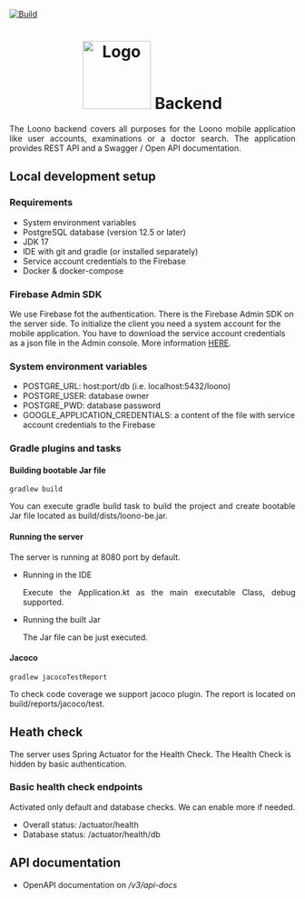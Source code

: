 [![Build](https://github.com/cesko-digital/loono-be/actions/workflows/build_and_test_check.yml/badge.svg)](https://github.com/cesko-digital/loono-be/actions/workflows/build_and_test_check.yml)

<h1 align="center"><img src="https://www.loono.cz/files/logo-loono-colour-01.svg" alt="Logo" width="120"> Backend</h1>
<p align="justify">
The Loono backend covers all purposes for the Loono mobile application like user accounts, examinations or a doctor search.
The application provides REST API and a Swagger / Open API documentation.
</p>
<h2>Local development setup</h2>
<h3>Requirements</h3>
<ul>
<li>System environment variables</li>
<li>PostgreSQL database (version 12.5 or later)</li>
<li>JDK 17</li>
<li>IDE with git and gradle (or installed separately)</li>
<li>Service account credentials to the Firebase</li>
<li>Docker & docker-compose</li>
</ul>
<h3>Firebase Admin SDK</h3>
<p>
  We use Firebase fot the authentication. There is the Firebase Admin SDK on the server side. To initialize the client you need a system account for the mobile application. You have to download the service account credentials as a json file in the Admin console. 
More information <a href="https://firebase.google.com/docs/admin/setup#initialize-sdk">HERE</a>.
</p>
<h3>System environment variables</h3>
<ul>
<li>POSTGRE_URL: host:port/db (i.e. localhost:5432/loono)</li>
<li>POSTGRE_USER: database owner</li>
<li>POSTGRE_PWD: database password</li>
<li>GOOGLE_APPLICATION_CREDENTIALS: a content of the file with service account credentials to the Firebase</li>
</ul>
<h3>Gradle plugins and tasks</h3>
<h4>Building bootable Jar file</h4>

```
gradlew build 
```
<p align="justify">
You can execute gradle build task to build the project and create bootable Jar file located as build/dists/loono-be.jar.
</p>
<h4>Running the server</h4>
The server is running at 8080 port by default.
<ul>
<li>Running in the IDE</li>
<p align="justify">
Execute the Application.kt as the main executable Class, debug supported.
</p>
<li>Running the built Jar</li>
<p align="justify">
The Jar file can be just executed.
</p>
</ul>
<h4>Jacoco</h4>

```
gradlew jacocoTestReport 
```
<p align="justify">
To check code coverage we support jacoco plugin. The report is located on build/reports/jacoco/test.
</p>
<h2>Heath check</h2>
<p>
The server uses Spring Actuator for the Health Check. The Health Check is hidden by basic authentication.
</p>
<h3>Basic health check endpoints</h3>
<p>
Activated only default and database checks. We can enable more if needed.
</p>
<ul>
<li>Overall status: /actuator/health</li>
<li>Database status: /actuator/health/db</li>
</ul>
<h2>API documentation</h2>
<ul>
<li>OpenAPI documentation on <i>/v3/api-docs</i></li>
</ul>
